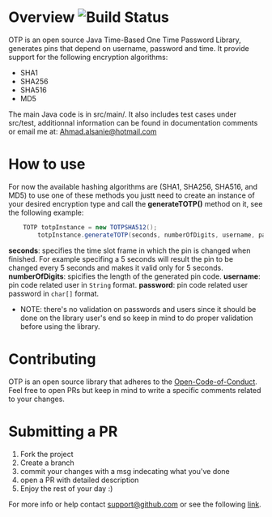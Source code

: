 # Overview   ![Build Status](https://travis-ci.org/Ahmad-alsanie/OTP.svg?branch=HEAD)
OTP is an open source Java Time-Based One Time Password Library, generates pins that depend on username, password and time. 
It provide support for the following encryption algorithms:
- SHA1
- SHA256
- SHA516
- MD5

The main Java code is in src/main/. It also includes test cases under src/test, additionnal information can be found in documentation comments or email me at: Ahmad.alsanie@hotmail.com

# How to use
For now the available hashing algorithms are (SHA1, SHA256, SHA516, and MD5) to use one of these methods you justt need to create an instance of your desired encryption type and call the **generateTOTP()** method on it, see the following example:

```Java
    TOTP totpInstance = new TOTPSHA512();
		totpInstance.generateTOTP(seconds, numberOfDigits, username, password);
```

**seconds**: specifies the time slot frame in which the pin is changed when finished. For example specifing a 5 seconds will result the pin to be changed every 5 seconds and makes it valid only for 5 seconds.
**numberOfDigits**: spicifies the length of the generated pin code.
**username**: pin code related user in ```String``` format.
**password**: pin code related user password in ```char[]``` format.

- NOTE: there's no validation on passwords and users since it should be done on the library user's end so keep in mind to do proper validation before using the library.

# Contributing

OTP is an open source library that adheres to the [Open-Code-of-Conduct](http://todogroup.org/opencodeofconduct/). Feel free to open PRs but keep in mind to write a specific comments related to your changes.

# Submitting a PR
1. Fork the project
2. Create a branch 
3. commit your changes with a msg indecating what you've done
4. open a PR with detailed description 
5. Enjoy the rest of your day :)

For more info or help contact support@github.com or see the following [link](https://help.github.com/articles/about-pull-requests/).
